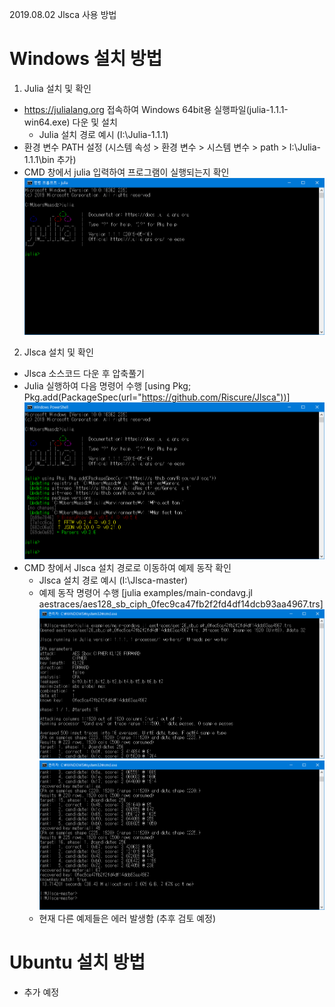 2019.08.02 Jlsca 사용 방법

# Windows 설치 방법

1. Julia 설치 및 확인
 * https://julialang.org 접속하여 Windows 64bit용 실행파일(julia-1.1.1-win64.exe) 다운 및 설치
   - Julia 설치 경로 예시 (I:\Julia-1.1.1)
 * 환경 변수 PATH 설정 (시스템 속성 > 환경 변수 > 시스템 변수 > path > I:\Julia-1.1.1\bin 추가)
 * CMD 창에서 julia 입력하여 프로그램이 실행되는지 확인
 ![Julia 설치 확인](https://github.com/aasdzs/Jlsca/blob/master/captures/01_check_julia.PNG?raw=true)

2. Jlsca 설치 및 확인
 * Jlsca 소스코드 다운 후 압축풀기
 * Julia 실행하여 다음 명령어 수행 [using Pkg; Pkg.add(PackageSpec(url="https://github.com/Riscure/Jlsca"))]
 ![Jlsca 설치](https://github.com/aasdzs/Jlsca/blob/master/captures/02_install_Jlsca.PNG?raw=true)
 * CMD 창에서 Jlsca 설치 경로로 이동하여 예제 동작 확인
   - Jlsca 설치 경로 예시 (I:\Jlsca-master)
   - 예제 동작 명령어 수행 [julia examples/main-condavg.jl aestraces/aes128_sb_ciph_0fec9ca47fb2f2fd4df14dcb93aa4967.trs]
  ![예제 실행 화면 1](https://github.com/aasdzs/Jlsca/blob/master/captures/03_execute_Jlsca_example-1.PNG?raw=true)
  ![예제 실행 화면 2](https://github.com/aasdzs/Jlsca/blob/master/captures/04_execute_Jlsca_example-2.PNG?raw=true)
   - 현재 다른 예제들은 에러 발생함 (추후 검토 예정)

# Ubuntu 설치 방법

 * 추가 예정
